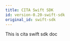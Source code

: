 ```yaml
---
title: CITA Swift SDK
id: version-0.20-swift-sdk
original_id: swift-sdk
---
```


This is cita swift sdk doc
